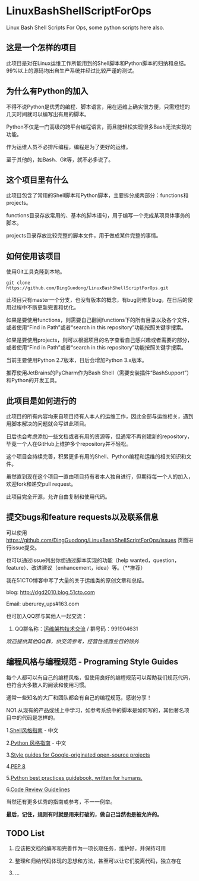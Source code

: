 LinuxBashShellScriptForOps
================
Linux Bash Shell Scripts For Ops, some python scripts here also.

## 这是一个怎样的项目
此项目是对在Linux运维工作所能用到的Shell脚本和Python脚本的归纳和总结。
99%以上的源码均出自生产系统并经过比较严谨的测试。

## 为什么有Python的加入
不得不说Python是优秀的编程、脚本语言，用在运维上确实很方便，只需短短的几天时间就可以编写出有用的脚本。

Python不仅是一门高级的跨平台编程语言，而且能轻松实现很多Bash无法实现的功能。

作为运维人员不必排斥编程，编程是为了更好的运维。

至于其他的，如Bash、Git等，就不必多说了。

## 这个项目里有什么
此项目包含了常用的Shell脚本和Python脚本，主要拆分成两部分：functions和projects。

functions目录存放常用的、基本的脚本语句，用于编写一个完成某项具体事务的脚本。

projects目录存放比较完整的脚本文件，用于做成某件完整的事情。

## 如何使用该项目
使用Git工具克隆到本地。

```
git clone https://github.com/DingGuodong/LinuxBashShellScriptForOps.git
```

此项目只有master一个分支，也没有版本的概念，有bug则修复bug，在日后的使用过程中不断更新完善和优化。

如果是要使用functions，则需要自己翻阅functions下的所有目录以及各个文件，
或者使用“Find in Path”或者“search in this repository”功能按照关键字搜索。

如果是要使用projects，则可以根据项目的名字查看自己感兴趣或者需要的部分，
或者使用“Find in Path”或者“search in this repository”功能按照关键字搜索。

当前主要使用Python 2.7版本，日后会增加Python 3.x版本。

推荐使用JetBrains的PyCharm作为Bash Shell（需要安装插件“BashSupport”）和Python的开发工具。

## 此项目是如何进行的
此项目的所有内容均来自项目持有人本人的运维工作，因此全部与运维相关，遇到用脚本解决的问题就会写进此项目。

日后也会考虑添加一些文档或者有用的资源等，但通常不再创建新的repository，毕竟一个人在GitHub上维护多个repository并不轻松。

这个项目会持续完善，积累更多有用的Shell、Python编程和运维的相关知识和文件。

虽然直到现在这个项目一直由项目持有者本人独自进行，但期待每一个人的加入，欢迎fork和递交pull request。

此项目完全开源，允许自由复制和使用代码。

## 提交bugs和feature requests以及联系信息
可以使用 https://github.com/DingGuodong/LinuxBashShellScriptForOps/issues 页面进行issue提交。

也可以通过issue列出你想通过脚本实现的功能（help wanted，question，feature）、改进建议（enhancement，idea）等。（**推荐）

我在51CTO博客中写了大量的关于运维类的原创文章和总结。

blog: http://dgd2010.blog.51cto.com

Email: uberurey_ups#163.com

也可加入QQ群与其他人一起交流：

1. QQ群名称：[运维架构技术交流](https://jq.qq.com/?_wv=1027&k=52fjL0z) / 群号码：991904631

*欢迎提供其他QQ群，供交流参考，经营性或商业目的除外*


## 编程风格与编程规范 - Programing Style Guides

每个人都可以有自己的编程风格，但使用良好的编程规范可以帮助我们规范代码，也符合大多数人的阅读和使用习惯。

通常一些知名的大厂和团队都会有自己的编程规范，感谢分享！

NO1.从现有的产品或线上中学习，如参考系统中的脚本是如何写的，其他著名项目中的代码是怎样的。

1.[Shell风格指南](https://zh-google-styleguide.readthedocs.io/en/latest/google-shell-styleguide/contents/) - 中文

2.[Python 风格指南](https://zh-google-styleguide.readthedocs.io/en/latest/google-python-styleguide/contents/) - 中文

3.[Style guides for Google-originated open-source projects](https://github.com/google/styleguide)

4.[PEP 8](https://www.python.org/dev/peps/pep-0008/)

5.[Python best practices guidebook, written for humans.](https://docs.python-guide.org)

6.[Code Review Guidelines](https://docs.gitlab.com/ee/development/code_review.html#everyone)

当然还有更多优秀的指南或参考，不一一例举。

**最后，记住，规则有时就是用来打破的，做自己当然也是被允许的。**

## TODO List

1. 应该把文档的编写和完善作为一项长期任务，维护好，并保持可用

2. 整理和归纳代码体现的思想和方法，甚至可以让它们脱离代码，独立存在

3. ...
